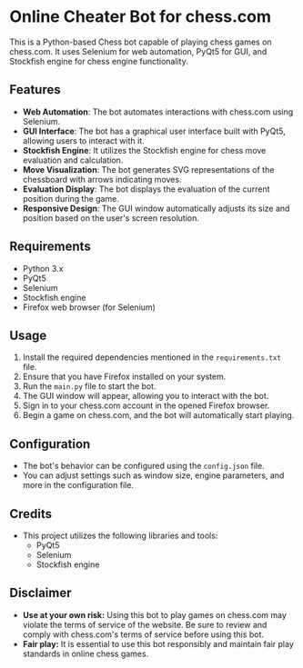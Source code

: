 # Online Cheater Bot for chess.com 
      
This is a Python-based Chess bot capable of playing chess games on chess.com. It uses Selenium for web automation, PyQt5 for GUI, and Stockfish engine for chess engine functionality.  
          
## Features    
 
- **Web Automation**: The bot automates interactions with chess.com using Selenium.
- **GUI Interface**: The bot has a graphical user interface built with PyQt5, allowing users to interact with it.
- **Stockfish Engine**: It utilizes the Stockfish engine for chess move evaluation and calculation.
- **Move Visualization**: The bot generates SVG representations of the chessboard with arrows indicating moves.
- **Evaluation Display**: The bot displays the evaluation of the current position during the game.
- **Responsive Design**: The GUI window automatically adjusts its size and position based on the user's screen resolution.

## Requirements

- Python 3.x
- PyQt5
- Selenium
- Stockfish engine
- Firefox web browser (for Selenium)

## Usage

1. Install the required dependencies mentioned in the `requirements.txt` file.
2. Ensure that you have Firefox installed on your system.
3. Run the `main.py` file to start the bot.
4. The GUI window will appear, allowing you to interact with the bot.
5. Sign in to your chess.com account in the opened Firefox browser.
6. Begin a game on chess.com, and the bot will automatically start playing.

## Configuration
 
- The bot's behavior can be configured using the `config.json` file.
- You can adjust settings such as window size, engine parameters, and more in the configuration file.

## Credits

- This project utilizes the following libraries and tools:
  - PyQt5
  - Selenium
  - Stockfish engine

## Disclaimer

- **Use at your own risk:** Using this bot to play games on chess.com may violate the terms of service of the website. Be sure to review and comply with chess.com's terms of service before using this bot.
- **Fair play:** It is essential to use this bot responsibly and maintain fair play standards in online chess games.
